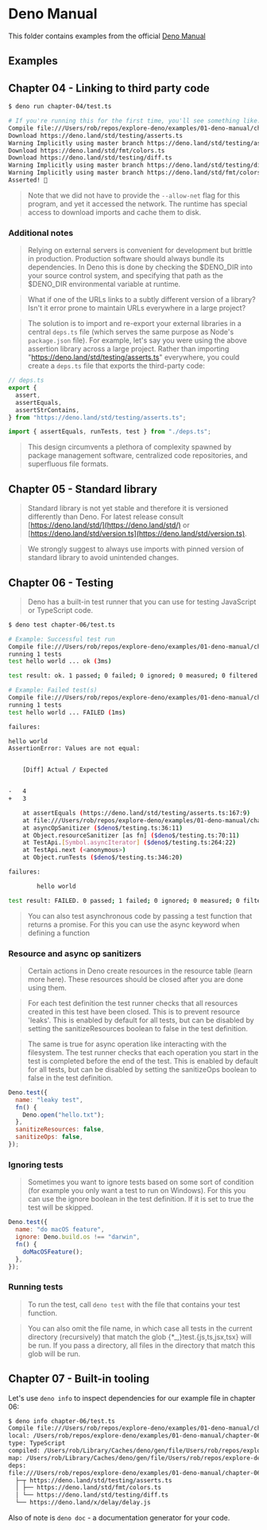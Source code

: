 # Deno Manual

This folder contains examples from the official [Deno Manual](https://deno.land/manual)

## Examples

## Chapter 04 - Linking to third party code

```sh
$ deno run chapter-04/test.ts 

# If you're running this for the first time, you'll see something like:
Compile file:///Users/rob/repos/explore-deno/examples/01-deno-manual/chapter-04/test.ts
Download https://deno.land/std/testing/asserts.ts
Warning Implicitly using master branch https://deno.land/std/testing/asserts.ts
Download https://deno.land/std/fmt/colors.ts
Download https://deno.land/std/testing/diff.ts
Warning Implicitly using master branch https://deno.land/std/testing/diff.ts
Warning Implicitly using master branch https://deno.land/std/fmt/colors.ts
Asserted! 🎉
```

> Note that we did not have to provide the `--allow-net` flag for this program, and yet it accessed the network. The runtime has special access to download imports and cache them to disk.

### Additional notes

> Relying on external servers is convenient for development but brittle in production. Production software should always bundle its dependencies. In Deno this is done by checking the $DENO_DIR into your source control system, and specifying that path as the $DENO_DIR environmental variable at runtime.

> What if one of the URLs links to a subtly different version of a library? Isn't it error prone to maintain URLs everywhere in a large project?

> The solution is to import and re-export your external libraries in a central `deps.ts` file (which serves the same purpose as Node's `package.json` file). For example, let's say you were using the above assertion library across a large project. Rather than importing "https://deno.land/std/testing/asserts.ts" everywhere, you could create a `deps.ts` file that exports the third-party code:

```js
// deps.ts
export {
  assert,
  assertEquals,
  assertStrContains,
} from "https://deno.land/std/testing/asserts.ts";
```

```js
import { assertEquals, runTests, test } from "./deps.ts";
```

> This design circumvents a plethora of complexity spawned by package management software, centralized code repositories, and superfluous file formats.

## Chapter 05 - Standard library

> Standard library is not yet stable and therefore it is versioned differently than Deno. For latest release consult [https://deno.land/std/](https://deno.land/std/) or [https://deno.land/std/version.ts](https://deno.land/std/version.ts).

> We strongly suggest to always use imports with pinned version of standard library to avoid unintended changes.

## Chapter 06 - Testing

> Deno has a built-in test runner that you can use for testing JavaScript or TypeScript code.

```sh
$ deno test chapter-06/test.ts

# Example: Successful test run
Compile file:///Users/rob/repos/explore-deno/examples/01-deno-manual/chapter-06/test.ts
running 1 tests
test hello world ... ok (3ms)

test result: ok. 1 passed; 0 failed; 0 ignored; 0 measured; 0 filtered out (3ms)

# Example: Failed test(s)
Compile file:///Users/rob/repos/explore-deno/examples/01-deno-manual/chapter-06/test.ts
running 1 tests
test hello world ... FAILED (1ms)

failures:

hello world
AssertionError: Values are not equal:


    [Diff] Actual / Expected


-   4
+   3

    at assertEquals (https://deno.land/std/testing/asserts.ts:167:9)
    at file:///Users/rob/repos/explore-deno/examples/01-deno-manual/chapter-06/test.ts:4:3
    at asyncOpSanitizer ($deno$/testing.ts:36:11)
    at Object.resourceSanitizer [as fn] ($deno$/testing.ts:70:11)
    at TestApi.[Symbol.asyncIterator] ($deno$/testing.ts:264:22)
    at TestApi.next (<anonymous>)
    at Object.runTests ($deno$/testing.ts:346:20)

failures:

        hello world

test result: FAILED. 0 passed; 1 failed; 0 ignored; 0 measured; 0 filtered out (1ms)
```

> You can also test asynchronous code by passing a test function that returns a promise. For this you can use the async keyword when defining a function

### Resource and async op sanitizers

> Certain actions in Deno create resources in the resource table (learn more here). These resources should be closed after you are done using them.

> For each test definition the test runner checks that all resources created in this test have been closed. This is to prevent resource 'leaks'. This is enabled by default for all tests, but can be disabled by setting the sanitizeResources boolean to false in the test definition.

> The same is true for async operation like interacting with the filesystem. The test runner checks that each operation you start in the test is completed before the end of the test. This is enabled by default for all tests, but can be disabled by setting the sanitizeOps boolean to false in the test definition.

```js
Deno.test({
  name: "leaky test",
  fn() {
    Deno.open("hello.txt");
  },
  sanitizeResources: false,
  sanitizeOps: false,
});
```

### Ignoring tests

> Sometimes you want to ignore tests based on some sort of condition (for example you only want a test to run on Windows). For this you can use the ignore boolean in the test definition. If it is set to true the test will be skipped.

```js
Deno.test({
  name: "do macOS feature",
  ignore: Deno.build.os !== "darwin",
  fn() {
    doMacOSFeature();
  },
});
```

### Running tests

> To run the test, call `deno test` with the file that contains your test function.

> You can also omit the file name, in which case all tests in the current directory (recursively) that match the glob {*_,}test.{js,ts,jsx,tsx} will be run. If you pass a directory, all files in the directory that match this glob will be run.

## Chapter 07 - Built-in tooling

Let's use `deno info` to inspect dependencies for our example file in chapter 06:

```sh
$ deno info chapter-06/test.ts 
Compile file:///Users/rob/repos/explore-deno/examples/01-deno-manual/chapter-06/test.ts
local: /Users/rob/repos/explore-deno/examples/01-deno-manual/chapter-06/test.ts
type: TypeScript
compiled: /Users/rob/Library/Caches/deno/gen/file/Users/rob/repos/explore-deno/examples/01-deno-manual/chapter-06/test.ts.js
map: /Users/rob/Library/Caches/deno/gen/file/Users/rob/repos/explore-deno/examples/01-deno-manual/chapter-06/test.ts.js.map
deps:
file:///Users/rob/repos/explore-deno/examples/01-deno-manual/chapter-06/test.ts
  ├─┬ https://deno.land/std/testing/asserts.ts
  │ ├── https://deno.land/std/fmt/colors.ts
  │ └── https://deno.land/std/testing/diff.ts
  └── https://deno.land/x/delay/delay.js
```

Also of note is `deno doc` - a documentation generator for your code.
